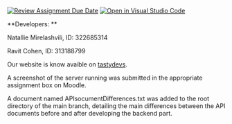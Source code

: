 [![Review Assignment Due Date](https://classroom.github.com/assets/deadline-readme-button-22041afd0340ce965d47ae6ef1cefeee28c7c493a6346c4f15d667ab976d596c.svg)](https://classroom.github.com/a/WkLPf7o5)
[![Open in Visual Studio Code](https://classroom.github.com/assets/open-in-vscode-718a45dd9cf7e7f842a935f5ebbe5719a5e09af4491e668f4dbf3b35d5cca122.svg)](https://classroom.github.com/online_ide?assignment_repo_id=11168133&assignment_repo_type=AssignmentRepo)

**Developers: **

Natallie Mirelashvili, ID: 322685314

Ravit Cohen, ID: 313188799

Our website is know avaible on [tastydevs](https://tastydevs.cs.bgu.ac.il/).

A screenshot of the server running was submitted in the appropriate assignment box on Moodle.

A document named APIsocumentDifferences.txt was added to the root directory of the main branch, detailing the main differences between the API documents before and after developing the backend part.
